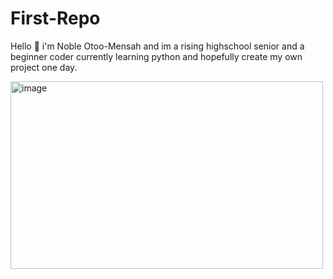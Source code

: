 # First-Repo

Hello 👋 i'm Noble Otoo-Mensah and im a rising highschool senior and a beginner coder currently
learning python and hopefully create my own project one day.

<img width="500" height="300" alt="image" src="https://github.com/user-attachments/assets/15c83b2e-7326-4537-a4b4-12dc7cb2cf26" />


